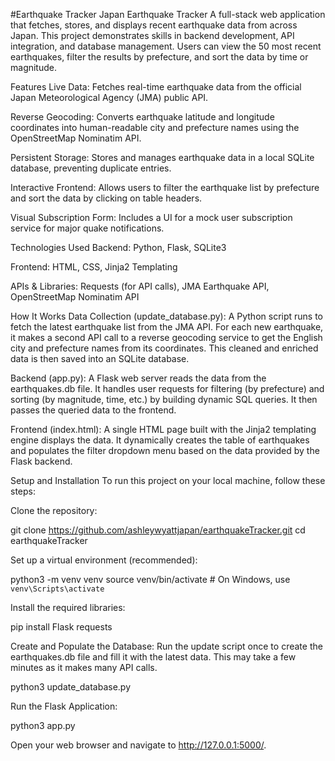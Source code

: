 #Earthquake Tracker 
Japan Earthquake Tracker
A full-stack web application that fetches, stores, and displays recent earthquake data from across Japan. This project demonstrates skills in backend development, API integration, and database management. Users can view the 50 most recent earthquakes, filter the results by prefecture, and sort the data by time or magnitude.

Features
Live Data: Fetches real-time earthquake data from the official Japan Meteorological Agency (JMA) public API.

Reverse Geocoding: Converts earthquake latitude and longitude coordinates into human-readable city and prefecture names using the OpenStreetMap Nominatim API.

Persistent Storage: Stores and manages earthquake data in a local SQLite database, preventing duplicate entries.

Interactive Frontend: Allows users to filter the earthquake list by prefecture and sort the data by clicking on table headers.

Visual Subscription Form: Includes a UI for a mock user subscription service for major quake notifications.

Technologies Used
Backend: Python, Flask, SQLite3

Frontend: HTML, CSS, Jinja2 Templating

APIs & Libraries: Requests (for API calls), JMA Earthquake API, OpenStreetMap Nominatim API

How It Works
Data Collection (update_database.py): A Python script runs to fetch the latest earthquake list from the JMA API. For each new earthquake, it makes a second API call to a reverse geocoding service to get the English city and prefecture names from its coordinates. This cleaned and enriched data is then saved into an SQLite database.

Backend (app.py): A Flask web server reads the data from the earthquakes.db file. It handles user requests for filtering (by prefecture) and sorting (by magnitude, time, etc.) by building dynamic SQL queries. It then passes the queried data to the frontend.

Frontend (index.html): A single HTML page built with the Jinja2 templating engine displays the data. It dynamically creates the table of earthquakes and populates the filter dropdown menu based on the data provided by the Flask backend.

Setup and Installation
To run this project on your local machine, follow these steps:

Clone the repository:

git clone https://github.com/ashleywyattjapan/earthquakeTracker.git
cd earthquakeTracker

Set up a virtual environment (recommended):

python3 -m venv venv
source venv/bin/activate  # On Windows, use `venv\Scripts\activate`

Install the required libraries:

pip install Flask requests

Create and Populate the Database:
Run the update script once to create the earthquakes.db file and fill it with the latest data. This may take a few minutes as it makes many API calls.

python3 update_database.py

Run the Flask Application:

python3 app.py

Open your web browser and navigate to http://127.0.0.1:5000/.
